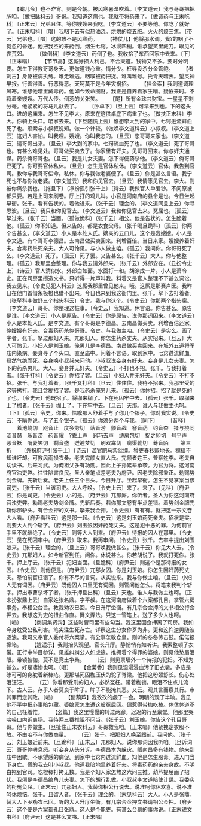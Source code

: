 <!-- { "loadSidebar": true } -->
　　【寨儿令】也不昨宵。则是今朝。被风寒暑湿吹着。〔李文道云〕我与哥哥把把脉咱。〔做把脉科云〕哥哥。我知道这病也。我就带将药来了。〔做调药与正末吃科〕〔正末云〕兄弟且住。等你嫂嫂来我吃。〔李文道云〕不要等他。你吃了就好了。〔正末咽科〕〔唱〕我咽下去有似热油浇。烘烘的烧五脏。火火的燎三焦。〔带云〕兄弟也。〔唱〕这的敢不是风寒药。
　　【神仗儿】他将那水调。我?的咽了不觉忽的昏迷。他把我丕的来药倒。烟生七窍。冰浸四稍。谁承望笑里藏刀。眼见的丧荒郊。
　　〔做倒科〕〔李文道云〕药倒了也。我收拾了东西回家中去来。〔下〕〔正末唱〕
　　【节节高】这厮好损人利己。不合天道。钱物又不多。要时分明要。怎生下得教哥哥身夭。更做道钱心重。情分少。枉辱没杀分金管鲍。
　　【者剌古】身躯被病执缚。难走难逃。咽喉被药把捉。难叫难号。托青天暗表。望灵神早报。行善得善。行恶得恶。天呵莫不是今年灾祸招。
　　【挂金索】我则道调理风寒。谁想他暗里藏毒药。他如今致命图财。我正是自养着家生哨。疑恠来时。不将着亲嫂嫂。万代人传。倒惹的关张笑。
　　【尾】所有金珠共财宝。一星星不剩分毫。他紧紧的将马儿驮去了。
　　〔卧卓下〕〔旦上云〕可早来到也。下的这头口。进的这庙来。怎生不见李大。原来在这供卓底下病重了也。〔做扶正末科〕李大。你骑上头口。咱家去来。〔下旦随慌上云〕谁想李大到的家中。七窍迸流鲜血死了也。须索与小叔叔说知。做一个计较。〔做唤李文道科云〕小叔叔。〔李文道上云〕这妇人害怕。叫我哩。嫂嫂。你叫我怎的。〔旦云〕您哥哥来家也。〔李文道云〕请哥哥出来。〔旦云〕李大到的家中。七窍流血死了也。〔李文道云〕死了哥哥也。有甚么难见处。哥哥做买卖去了。你家里有奸夫。见哥哥回来。你与奸夫通谋。药杀俺哥哥也。〔旦云〕我是儿女夫妻。怎下得便药杀他。〔李文道云〕俺哥哥已死了。你可要官休私休。〔旦云〕怎生是官休私休。〔李文道云〕官休。我告到官司。教你与我哥哥偿命。私休。你与我做老婆便了。〔旦云〕你是甚么言语。我宁死也不与你做老婆。〔李文道云〕我和你见官去。〔旦云〕我情愿见官去。李大。则被你痛杀我也。〔拖旦下〕〔凈扮孤引张千上〕〔诗云〕我做官人单爱钞。不问原被都只要。若是上司来刷卷。厅上打的鸡儿叫。小官是河南府的县令是也。今日坐起早衙。张千。看有告状的。着他进来。〔张千云〕理会的。〔李文道同旦上云〕你寻思波。〔旦云〕我只和你见官去。〔李文道云〕我和你见官去来。冤屈也。〔孤云〕拏过来。〔张千云〕当面。〔孤做跪科〕〔张千云〕相公。他是告状的。怎生跪着他。〔孤云〕你不知道。但来告的。都是衣食父母。〔张千喝旦跪科〕〔孤云〕你两个告甚么。〔李文道云〕小人是本处人氏。嫡亲的五口儿。这个是我嫂嫂。小人是李文道。有个哥哥李德昌。去南昌做买卖回来。利增百倍。当日来家。嫂嫂养着奸夫。合毒药杀死亲夫。大人可怜见。与小人做主咱。〔孤云〕我问你。你哥哥死了么。〔李文道云〕死了。〔孤云〕死了罢。又告甚么。〔张千云〕大人。你与他整理。〔孤云〕我那里会整理。你与我去请外郎来。〔张千云〕外郎安在。〔丑扮令史上〕〔诗云〕官人清似水。外郎白如面。水面打一和。胡涂成一片。小人是萧令史。正在司房里攒造文书。只听得一片声叫我。料着又是官人整理不下甚么词讼。我去见来。〔令史见犯人科云〕这厮我那里曾见他来。哦。这厮是那赛卢医。我昨日在他门首借条板橙也借不出来。今日也来到我这衙门里。张千。拏下去打着者。〔张拏科李做舒三个指头科云〕令史。我与你这个。〔令史云〕你那两个指头瘸。〔李文道云〕哥哥。你整理这桩事。〔令史云〕我知道。休言语。你告甚么。原告是谁。〔李文道云〕小人是原告。〔令史云〕你是原告。说你那词因来。〔李文道云〕小人是本处人氏。是李文道。有个哥哥是李德昌。去南昌做买卖。利增百倍还家。俺嫂嫂有奸夫。合毒药药杀俺哥哥。令史。与我做主咱。〔令史云〕是实么。画了字者。张千。拏过那妇人来。兀那妇人。你怎生药杀丈夫。从实招来。〔旦云〕大人可怜见。小妇人是刘玉娘。俺男儿是李德昌。南昌做买卖回来。在城外五道将军庙内染病。妾身寻了个头口。直至庙中。问着不言语。取到家中。七窍迸流鲜血。蓦然气绝而死。妾身唤小叔叔来问他。小叔叔说妾身有奸夫。妾身是儿女夫妻。怎下的药杀男儿。大人。妾身并无奸夫。〔令史云〕不打也不招。张千。与我打着者。〔张千打科〕〔令史云〕你招了罢。〔旦云〕小妇人并无奸夫。〔令史云〕不打不招。张千。与我打着者。〔张千又打科〕〔旦云〕住住住。我待不招来。我那里受的这等拷打。我且含糊招了罢。是我药杀俺男儿来。〔孤云〕你休招。招了就是死的了也。〔令史云〕他既招了。将枷来枷了。下在死囚牢中去。〔孤云〕张千。取枷来上了枷者。〔张千云〕枷上了。下在牢中去。〔旦云〕天那。谁人与我做主也呵。〔下〕〔孤云〕令史。你来。恰纔那人舒着手与了你几个银子。你对我实说。〔令史云〕不瞒你说。与了五个银子。〔孤云〕你须分两个与我。〔同下〕
　　〔音释〕
　　着池烧切　咫音止　度多劳切　落音涝　颤音战　窨音荫　约音杳　揉与挠同　涩音瑟　乐音涝　药音耀　?乖上声　窍巧去声　缚房包切　捉之卯切　号平声　恶音袄　哨妻笑切　剩音盛　迸逋梦切　刷双寡切　瘸渠靴切　蓦音陌
　　第三折
　　〔外扮府尹引张千上〕〔诗云〕滥官肥马紫丝缰。猾吏春衫簌地长。稼穑不知谁坏却。可教风雨损农桑。老夫完颜女直人氏。完颜者姓王。普察姓李。老夫自幼读书。后来习武。为俺祖父多有功勋。因此上子孙累辈承袭。为官为将。这河南府官浊吏弊。往往陷害良民。圣人亲笔点差老夫为府尹。因老夫除邪秉正。勑赐势剑金牌。先斩后奏。老夫上任三个日头。今日升厅。坐起早衙。怎生不见掌案当该司吏。〔张千云〕当该司吏。大人呼唤。〔令史上云〕来了。来了。〔见科〕〔府尹云〕你是司吏。〔令史云〕小的是。〔府尹云〕兀那厮。你听者。圣人为你这河南府官浊吏弊。勑赐老夫势剑金牌。先斩后奏。若你那文卷有半点差错。着势剑金牌先斩你那驴头。有合佥押的文书。拏来我佥押。〔令史云〕有有有。就把这一宗文卷大人看。〔府尹看科云〕这是那一起。〔令史云〕这是刘玉娘药死亲夫。招状是实。则要大人判个斩字。〔府尹云〕刘玉娘因奸药死丈夫。这是犯十恶的罪。为何前官手里不就结绝了。〔令史云〕则等大人到来。〔府尹云〕待报的囚人在那里。〔令史云〕见在死囚牢中。〔府尹云〕取来。我再审问。〔令史云〕张千。去牢中提出刘玉娘来。〔张千云〕理会的。〔旦上云〕哥哥唤我做甚么。〔张千云〕你见大人去。〔令史云〕兀那妇人。如今新官到任。问你。休说甚么。你若胡说了。我就打死你。张千。押上厅去。〔张千云〕犯妇当面。〔旦跪科〕〔府尹云〕则这个是那待报的女囚。〔令史云〕则他便是。〔府尹云〕兀那女囚。你是刘玉娘。你怎生因奸药死丈夫。恐怕前官枉错了。你有不尽的言词。从实说来。我与你做主咱。〔旦云〕小妇人无有词因。〔府尹云〕既他囚人口里无有词因。则管问他怎么。将笔来我判个斩字。押出市曹杀坏了者。〔张千押旦出科〕〔旦云〕天也。谁人与我做主也呵。〔正末扮张鼎上云〕自家姓张名鼎。字平叔。在这河南府做着个六案都孔目。掌管六房事务。奉相公台旨。教我劝农已回。今日升厅坐衙。有几宗合佥押的文书相公行佥押去。我想这为吏的扭曲作直。舞文弄法。只这一管笔上。送了多少人也呵。〔唱〕
　　【商调集贤宾】这些时曹司里有些勾当。我这里因佥押离了司房。我如今身躭受公私利害。笔尖注生死存亡。详察这生分女作歹为非。更和这忤逆男随波逐浪。我可又奉官人委付将六案掌。有公事怎敢仓皇。则听的冬冬传击鼓。偌偌报撺箱。
　　【逍遥乐】我则抬头观望。官长升厅。静悄悄有如听讲。我索整顿了衣裳。正行中举目参详。见雄纠纠公人如虎狼。推拥着个得罪的婆娘。则见他愁眉泪眼。带锁披枷。莫不是竞土争桑。
　　〔云〕则见禀墙外一个待报的犯妇。不知为甚么。好是凄惨也呵。〔唱〕
　　【金菊香】我则见湿浸浸血污了旧衣裳。多应是碜可可的身躭着新棒疮。更那堪死囚枷压伏的驼了脊梁。他把这粉颈舒长。伤心处泪汪汪。
　　〔云〕你看那受刑的妇人。必然冤枉。带着枷锁。眼泪不住点儿流下。古人云。存乎人者莫良于眸子。眸子不能掩其恶。又云。观其言而察其行。审其罪而定其政。〔唱〕
　　【醋葫芦】我孜孜的觑了一会。明明的观了半晌。我见他不平中把心事暗包藏。婆娘家怎生遭这般冤屈网。偏惹得带枷吃棒。休休休道不的自己枉着忙。
　　【幺篇】我这里慢慢的转过两廊。迟迟的行至禀堂。他那里哭啼啼口内诉衷肠。我待两三番推阻不问当。〔张千云〕刘玉娘。你告这个孔目哥哥。他与你做主。〔旦扯住正末衣科云〕哥哥救我咱。〔正末唱〕他紧拽定衣服不放。不由咱不与你做商量。
　　〔云〕张千。把那妇人唤至跟前。我问他。〔张千云〕刘玉娘近前来。〔旦跪科〕〔正末云〕兀那妇人。说你那词因我听咱。〔旦诉词云〕哥哥停嗔息怒。听妾身从头分诉。李德昌本为躲灾。贩南昌多有钱物。他来到庙中困歇。不承望感的病促。到家中七窍内迸流鲜血。知他是怎生服毒。进入门当下身亡。慌的我去叫小叔叔。他道我暗地里养着奸夫。将毒药药的亲夫身故。不明白拖到官司。吃棍棒打拷无数。我是个妇人家怎熬这六问三推。葫芦提屈画了招伏。我须是李德昌绾角儿夫妻。怎下的胡行乱做。小叔叔李文道暗使计谋。我委实的衔冤负屈。〔正末云〕兀那妇人。我替你相公行说去。说准呵你休欢喜。说不准呵休烦恼。张千。且留人者。〔张千云〕理会的。〔末见科云〕大人。小人是张鼎。替大人下乡劝农已回。听的大人升厅坐衙。有几宗合佥押文书请相公佥押。〔府尹云〕这个便是六案都孔目张鼎。这人是个能吏。有甚么合禀的事你说。〔正末递文书科〕〔府尹云〕这是甚么文书。〔正末唱〕

